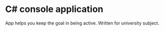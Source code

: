 # C# console application
App helps you keep the goal in being active.
Written for university subject.
